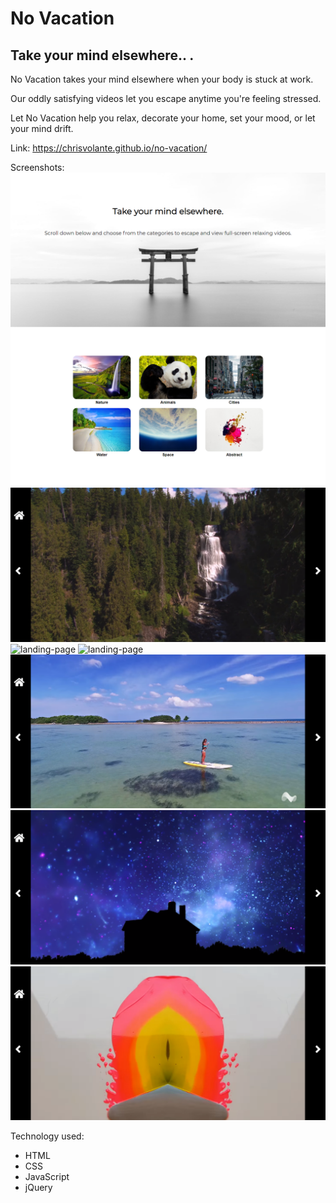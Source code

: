 # No Vacation

## Take your mind elsewhere.. .

No Vacation takes your mind elsewhere when your body is stuck at work. 

Our oddly satisfying videos let you escape anytime you're feeling stressed.

Let No Vacation help you relax, decorate your home, set your mood, or let your mind drift.

Link: https://chrisvolante.github.io/no-vacation/

Screenshots:
![landing-page](/screenshots/screenshot-landing.png)
![landing-page](/screenshots/screenshot-nature.png)
![landing-page](/screenshots/screenshot-animal.png)
![landing-page](/screenshots/screenshot-cities.png)
![landing-page](/screenshots/screenshot-water.png)
![landing-page](/screenshots/screenshot-space.png)
![landing-page](/screenshots/screenshot-abstract.png)

Technology used:
* HTML
* CSS
* JavaScript
* jQuery